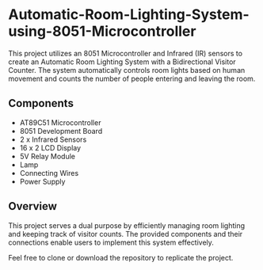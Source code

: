 # Automatic-Room-Lighting-System-using-8051-Microcontroller

This project utilizes an 8051 Microcontroller and Infrared (IR) sensors to create an Automatic Room Lighting System with a Bidirectional Visitor Counter. The system automatically controls room lights based on human movement and counts the number of people entering and leaving the room.

## Components

- AT89C51 Microcontroller
- 8051 Development Board
- 2 x Infrared Sensors
- 16 x 2 LCD Display
- 5V Relay Module
- Lamp
- Connecting Wires
- Power Supply

## Overview

This project serves a dual purpose by efficiently managing room lighting and keeping track of visitor counts. The provided components and their connections enable users to implement this system effectively.

Feel free to clone or download the repository to replicate the project.
